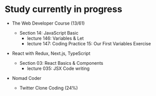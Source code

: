 # Study currently in progress

  - The Web Developer Course (13/61)
    - Section 14: JavaScript Basic
      - lecture 146: Variables & Let
      - lecture 147: Coding Practice 15: Our First Variables Exercise

  - React with Redux, Next.js, TypeScript
    - Section 03: React Basics & Components
      - lecture 035: JSX Code writing

  - Nomad Coder
    - Twitter Clone Coding (24%)
